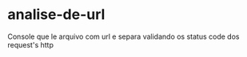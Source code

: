 # analise-de-url
Console que le arquivo com url e separa validando os status code dos request's http
